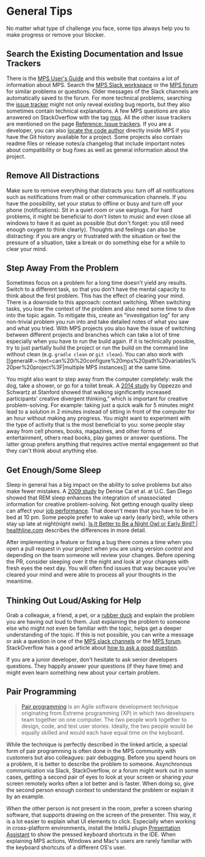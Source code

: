 # General Tips

No matter what type of challenge you face, some tips always help you to make progress or remove your blocker.

## Search the Existing Documentation and Issue Trackers

There is the [MPS User's Guide](https://www.jetbrains.com/help/mps/mps-user-s-guide.html) and this website that contains a lot of information about MPS.
Search the [MPS Slack workspace](https://jetbrains-mps.slack.com/) or the [MPS forum](https://mps-support.jetbrains.com/hc/en-us/community/topics) for similar problems or questions. Older messages of the Slack channels are automatically saved to the forum. For more technical problems, searching the [issue tracker](https://youtrack.jetbrains.com/issues/MPS) might not only reveal existing bug reports, but they also sometimes contain technical explanations. A few MPS questions are also answered on StackOverflow with the tag [mps](https://stackoverflow.com/questions/tagged/mps). All the other issue trackers are mentioned on the page [Reference: Issue trackers](issue_trackers.md).
If you are a developer, you can also [locate the code author](https://www.jetbrains.com/help/mps/investigate-changes.html#annotate_blame) directly inside MPS if you have the Git history available for a project. Some projects also contain readme files or release notes/a changelog that include important notes about compatibility or bug fixes as well as general information about the project.

## Remove All Distractions

Make sure to remove everything that distracts you: turn off all notifications such as notifications from mail or other communication channels. If you have the possibility, set your status to offline or busy and turn off your phone (notifications). Sit in a quiet room or use earplugs. For hard problems, it might be beneficial to don't listen to music and
even close all windows to have it as quiet as possible (but don't forget: you still need enough oxygen to think clearly). Thoughts and feelings can also be distracting: if you are angry or frustrated with the situation or feel the pressure of a situation, take a break or do something else for a while to clear your mind.

## Step Away From the Problem

Sometimes focus on a problem for a long time doesn't yield any results. Switch to a different task, so that you don't have the mental capacity to think about the first problem. This has the effect of clearing your mind. There is a downside to this approach: context switching. When switching tasks, you lose the context of the problem and also need some time to dive into the topic again. To mitigate this, create an "investigation log" for any non-trivial problem you run into and take detailed notes of what you saw and what you tried. With MPS projects you also have the issue of switching between different projects and branches which can take a lot of time especially when you have to run the build again. If it is technically possible, try to just partially build the project or run the build on the command line without clean (e.g. `gradle clean` or `git clean`). You can also work with [[general#:~:text=can%20i%20configure%20mps%20path%20variables%20per%20project%3F|multiple MPS instances]] at the same time.

You might also want to step away from the computer completely: walk the dog, take a shower, or go for a toilet break. A [2014 study](https://www.ncbi.nlm.nih.gov/pubmed/24749966) by Oppezzo and Schwartz at Stanford showed that walking significantly increased participants’ creative divergent thinking,” which is important for creative problem-solving. For example: taking just a quick walk for 5 minutes might lead to a solution in 2 minutes instead of sitting in front of the computer for an hour without making any progress. You might want to experiment with the type of activity that is the most beneficial to you: some people stay away from cell phones, books, magazines, and other forms of entertainment, others read books, play games or answer questions. The latter group prefers anything that requires active mental engagement so that they can't think about anything else.

## Get Enough/Some Sleep

Sleep in general has a big impact on the ability to solve problems but also make fewer mistakes. A [2009 study](https://www.pnas.org/content/106/25/10130) by Denise Cai et al. at U.C. San Diego showed that REM sleep enhances the integration of unassociated information for creative problem-solving. Not getting enough quality sleep can affect your [job performance](https://www.sleepfoundation.org/sleep-hygiene/good-sleep-and-job-performance). That doesn't mean that you have to be in bed at 10 pm. Some people prefer to wake up early (early bird), while others stay up late at night(night owls). [Is It Better to Be a Night Owl or Early Bird? | healthline.com](https://www.healthline.com/health/sleep/night-owl-vs-early-bird) describes the differences in more detail.

After implementing a feature or fixing a bug there comes a time when you open a pull request in your project when you are using version control and depending on the team someone will review your changes. Before opening the PR, consider sleeping over it the night and look at your changes with fresh eyes the next day. You will often find issues that way because you've cleared your mind and were able to process all your thoughts in the meantime.

## Thinking Out Loud/Asking for Help

Grab a colleague, a friend, a pet, or a [rubber duck](https://rubberduckdebugging.com/) and explain the problem you are having out loud to them. Just explaining the problem to someone else who might not even be familiar with the topic, helps get a deeper understanding of the topic. If this
is not possible, you can write a message or ask a question in one of the [MPS slack channels](https://jetbrains-mps.slack.com/) or the [MPS forum](https://mps-support.jetbrains.com/hc/en-us/community/topics). StackOverflow has a good article about [how to ask a good question](https://stackoverflow.com/help/how-to-ask).

If you are a junior developer, don't hesitate to ask senior developers questions. They happily answer your questions (if they have time)
and might even learn something new about your certain problem.

## Pair Programming

> [Pair programming](https://www.techtarget.com/searchsoftwarequality/definition/Pair-programming) is an Agile software development technique originating from Extreme programming (XP) in which two developers team together on one computer. The two people work together to design, code, and test user stories. Ideally, the two people would be equally skilled and would each have equal time on the keyboard.

While the technique is perfectly described in the linked article, a special form of pair programming is often done in the MPS community
with customers but also colleagues: pair debugging. Before you spend hours on a problem, it is better to describe the problem to someone. Asynchronous
communication via Slack, StackOverflow, or a forum might work out in some cases, getting a second pair of eyes to look at your screen or sharing your screen
remotely works often a lot better and is faster. When doing so, give the second person enough context to understand the problem or explain it by an example.

When the other person is not present in the room, prefer a screen sharing software, that supports drawing on the screen of the presenter. This way, it is a lot easier to explain what UI elements to click. Especially when working in cross-platform environments, install the IntelliJ plugin [Presentation Assistant](https://plugins.jetbrains.com/plugin/7345-presentation-assistant) to show the pressed keyboard shortcuts in the IDE. When explaining MPS actions, Windows and Mac's users are rarely familiar with the keyboard shortcuts of a different OS's user.

